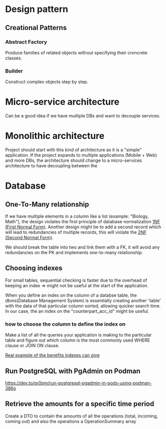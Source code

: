 # Design pattern

## Creational Patterns

### Abstract Factory

Produce families of related objects without specifying their croncrete classes.


### Builder

Construct complex objects step by step.

# Micro-service architecture

Can be a good idea if we have multiple DBs and want to decouple services.

# Monolithic architecture

Project should start with this kind of architecture as it is a "simple" application.
If the project expands to multiple applications (Mobile + Web) and more DBs, the architecture should change to a micro-services architecture to have decoupling between the 

# Database

## One-To-Many relationship

If we have multiple elements in a column like a list (example: "Biology, Math"), the design violates the first principle of database normalization [1NF (First Normal Form)](https://www.lifewire.com/normalizing-your-database-first-1019733).
Another design might be to add a second record which will lead to redundancies of multiple records, this will violate the [2NF (Second Normal Form)](https://www.lifewire.com/full-functional-dependency-1019753).

We should break the table into two and link them with a FK, it will avoid any redundancies on the PK and implements one-to-many relationship.

## Choosing indexes

For small tables, sequential checking is faster due to the overhead of keeping an index => might not be useful at the start of the application.

When you define an index on the column of a databse table, the dbms(Database Management System) is essentially creating another 'table' with the data of that particular column sorted, allowing quicker search time.
In our case, the an index on the "counterpart_acc_id" might be useful.

### how to choose the column to define the index on

Make a list of all the queries your application is making to the particular table and figure out which column is the most commonly used WHERE clause or JOIN ON clause. 

[Real example of the benefits indexes can give](https://medium.com/the-software-firehose/how-to-choose-a-table-index-for-your-sql-database-d47715a35f34)

## Run PostgreSQL with PgAdmin on Podman
https://dev.to/pr0pm/run-postgresql-pgadmin-in-pods-using-podman-386o

## Retrieve the amounts for a specific time period

Create a DTO to contain the amounts of all the operations (total, incoming, coming out) and also the operations a OperationSummary array